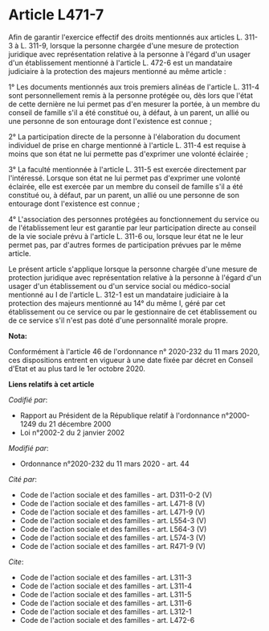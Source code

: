 # Article L471-7

Afin de garantir l'exercice effectif des droits mentionnés aux articles L. 311-3 à L. 311-9, lorsque  la personne chargée
d'une mesure de protection juridique avec représentation relative à la personne à l'égard d'un usager d'un établissement
mentionné à l'article L. 472-6 est un mandataire judiciaire à la protection des majeurs mentionné au même article : 

1° Les documents mentionnés aux trois premiers alinéas de l'article L. 311-4 sont personnellement remis à la personne
protégée ou, dès lors que l'état de cette dernière ne lui permet pas d'en mesurer la portée, à un membre du conseil de
famille s'il a été constitué ou, à défaut, à un parent, un allié ou une personne de son entourage dont l'existence est
connue ; 

2° La participation directe de la personne à l'élaboration du document individuel de prise en charge mentionné à l'article L.
311-4 est requise à moins que son état ne lui permette pas d'exprimer une volonté éclairée ; 

3° La faculté mentionnée à l'article L. 311-5 est exercée directement par l'intéressé. Lorsque son état ne lui permet pas
d'exprimer une volonté éclairée, elle est exercée par un membre du conseil de famille s'il a été constitué ou, à défaut, par
un parent, un allié ou une personne de son entourage dont l'existence est connue ; 

4° L'association des personnes protégées au fonctionnement du service ou de l'établissement leur est garantie par leur
participation directe au conseil de la vie sociale prévu à l'article L. 311-6 ou, lorsque leur état ne le leur permet pas,
par d'autres formes de participation prévues par le même article. 

Le présent article s'applique lorsque  la personne chargée d'une mesure de protection juridique avec représentation relative
à la personne à l'égard d'un usager d'un établissement ou d'un service social ou médico-social mentionné au I de l'article L.
312-1 est un mandataire judiciaire à la protection des majeurs mentionné au 14° du même I, géré par cet établissement ou ce
service ou par le gestionnaire de cet établissement ou de ce service s'il n'est pas doté d'une personnalité morale propre.

**Nota:**

Conformément à l'article 46 de l'ordonnance n° 2020-232 du 11 mars 2020, ces dispositions entrent en vigueur à une date fixée
par décret en Conseil d'Etat et au plus tard le 1er octobre 2020.

**Liens relatifs à cet article**

_Codifié par_:

  - Rapport au Président de la République relatif à l'ordonnance n°2000-1249 du 21 décembre 2000
  - Loi n°2002-2 du 2 janvier 2002

_Modifié par_:

  - Ordonnance n°2020-232 du 11 mars 2020 - art. 44

_Cité par_:

  - Code de l'action sociale et des familles - art. D311-0-2 (V)
  - Code de l'action sociale et des familles - art. L471-8 (V)
  - Code de l'action sociale et des familles - art. L471-9 (V)
  - Code de l'action sociale et des familles - art. L554-3 (V)
  - Code de l'action sociale et des familles - art. L564-3 (V)
  - Code de l'action sociale et des familles - art. L574-3 (V)
  - Code de l'action sociale et des familles - art. R471-9 (V)

_Cite_:

  - Code de l'action sociale et des familles - art. L311-3
  - Code de l'action sociale et des familles - art. L311-4
  - Code de l'action sociale et des familles - art. L311-5
  - Code de l'action sociale et des familles - art. L311-6
  - Code de l'action sociale et des familles - art. L312-1
  - Code de l'action sociale et des familles - art. L472-6
